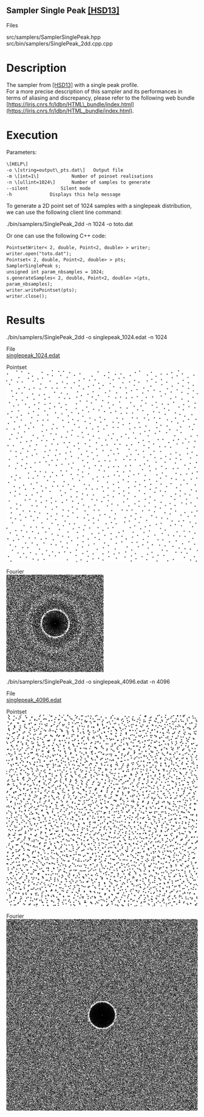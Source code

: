 Sampler Single Peak [\[HSD13\]](http://kops.uni-konstanz.de/bitstream/handle/123456789/24358/Heck_243584.pdf%3Bjsessionid%3D6A7E6EFBFF35CDC5C5F8EBB5928C44F8?sequence%3D2)
--------------------------------------------------------------------------------------------------------------------------------------------------------------------------

Files

src/samplers/SamplerSinglePeak.hpp  
src/bin/samplers/SinglePeak\_2dd.cpp.cpp

Description
===========

The sampler from [\[HSD13\]](http://kops.uni-konstanz.de/bitstream/handle/123456789/24358/Heck_243584.pdf%3Bjsessionid%3D6A7E6EFBFF35CDC5C5F8EBB5928C44F8?sequence%3D2) with a single peak profile.  
For a more precise description of this sampler and its performances in terms of aliasing and discrepancy, please refer to the following web bundle [https://liris.cnrs.fr/ldbn/HTML\_bundle/index.html](https://liris.cnrs.fr/ldbn/HTML_bundle/index.html).

Execution
=========

Parameters:  

	\[HELP\]
	-o \[string=output\_pts.dat\]	Output file
	-m \[int=1\]			Number of poinset realisations
	-n \[ullint=1024\]		Number of samples to generate
	--silent 			Silent mode
	-h 				Displays this help message
			

To generate a 2D point set of 1024 samples with a singlepeak distribution, we can use the following client line command:

 ./bin/samplers/SinglePeak\_2dd -n 1024 -o toto.dat 

Or one can use the following C++ code:

    
    PointsetWriter< 2, double, Point<2, double> > writer;
    writer.open("toto.dat");
    Pointset< 2, double, Point<2, double> > pts;
    SamplerSinglePeak s;
    unsigned int param_nbsamples = 1024;
    s.generateSamples< 2, double, Point<2, double> >(pts, param_nbsamples);
    writer.writePointset(pts);
    writer.close();
    			

Results
=======

 ./bin/samplers/SinglePeak\_2dd -o singlepeak\_1024.edat -n 1024 

File  
[singlepeak\_1024.edat](data/singlepeak/singlepeak_1024.edat)

Pointset  
[![](data/singlepeak/singlepeak_1024.png)](data/singlepeak/singlepeak_1024.png)

Fourier  
[![](data/singlepeak/singlepeak_1024_fourier.png)](data/singlepeak/singlepeak_1024_fourier.png)

 ./bin/samplers/SinglePeak\_2dd -o singlepeak\_4096.edat -n 4096 

File  
[singlepeak\_4096.edat](data/singlepeak/singlepeak_4096.edat)

Pointset  
[![](data/singlepeak/singlepeak_4096.png)](data/singlepeak/singlepeak_4096.png)

Fourier  
[![](data/singlepeak/singlepeak_4096_fourier.png)](data/singlepeak/singlepeak_4096_fourier.png)